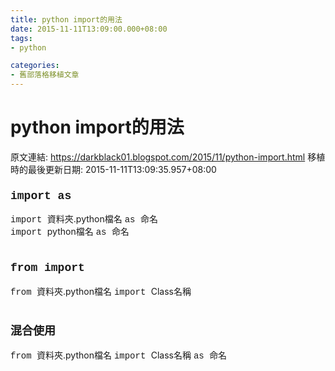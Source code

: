 ```yaml
---
title: python import的用法
date: 2015-11-11T13:09:00.000+08:00
tags: 
- python

categories:
- 舊部落格移植文章
---
```


# python import的用法

原文連結: https://darkblack01.blogspot.com/2015/11/python-import.html
移植時的最後更新日期: 2015-11-11T13:09:35.957+08:00

<h3><span style="font-family: Courier New, Courier, monospace; font-size: large;">import as</span></h3><span style="font-family: Courier New, Courier, monospace;">import </span>資料夾.python檔名 <span style="font-family: Courier New, Courier, monospace;">as </span>命名<br /><span style="font-family: Courier New, Courier, monospace;">import&nbsp;</span>python檔名&nbsp;<span style="font-family: Courier New, Courier, monospace;">as </span>命名<br /><span style="font-family: Courier New, Courier, monospace;"><br /></span><h3><span style="font-family: Courier New, Courier, monospace; font-size: large;">from import</span></h3><span style="font-family: Courier New, Courier, monospace;">from&nbsp;</span>資料夾.python檔名&nbsp;<span style="font-family: Courier New, Courier, monospace;">import&nbsp;</span>Class名稱<br /><br /><h3><span style="font-size: large;">混合使用</span></h3><span style="font-family: Courier New, Courier, monospace;">from&nbsp;</span>資料夾.python檔名&nbsp;<span style="font-family: Courier New, Courier, monospace;">import </span>Class名稱 <span style="font-family: Courier New, Courier, monospace;">as&nbsp;</span>命名
